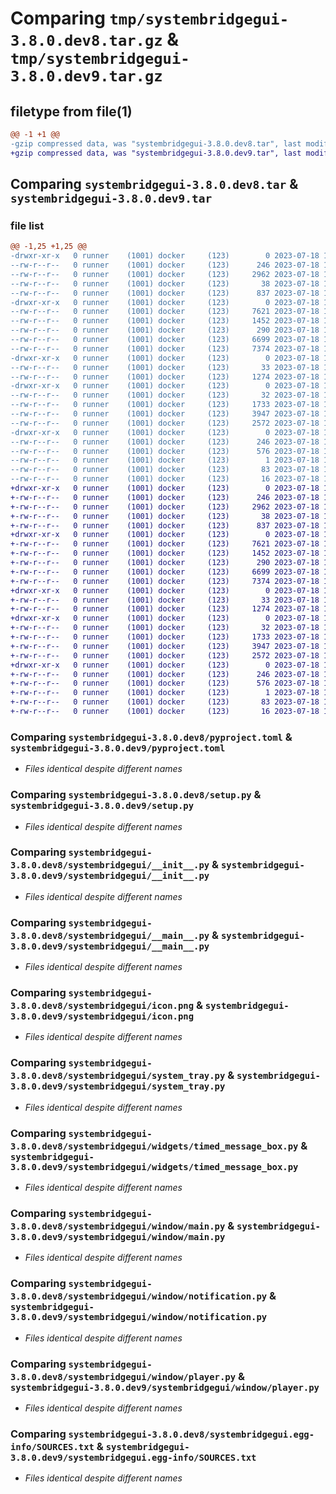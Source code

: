 # Comparing `tmp/systembridgegui-3.8.0.dev8.tar.gz` & `tmp/systembridgegui-3.8.0.dev9.tar.gz`

## filetype from file(1)

```diff
@@ -1 +1 @@
-gzip compressed data, was "systembridgegui-3.8.0.dev8.tar", last modified: Tue Jul 18 10:20:51 2023, max compression
+gzip compressed data, was "systembridgegui-3.8.0.dev9.tar", last modified: Tue Jul 18 14:39:18 2023, max compression
```

## Comparing `systembridgegui-3.8.0.dev8.tar` & `systembridgegui-3.8.0.dev9.tar`

### file list

```diff
@@ -1,25 +1,25 @@
-drwxr-xr-x   0 runner    (1001) docker     (123)        0 2023-07-18 10:20:51.899648 systembridgegui-3.8.0.dev8/
--rw-r--r--   0 runner    (1001) docker     (123)      246 2023-07-18 10:20:51.899648 systembridgegui-3.8.0.dev8/PKG-INFO
--rw-r--r--   0 runner    (1001) docker     (123)     2962 2023-07-18 10:20:02.000000 systembridgegui-3.8.0.dev8/pyproject.toml
--rw-r--r--   0 runner    (1001) docker     (123)       38 2023-07-18 10:20:51.899648 systembridgegui-3.8.0.dev8/setup.cfg
--rw-r--r--   0 runner    (1001) docker     (123)      837 2023-07-18 10:20:02.000000 systembridgegui-3.8.0.dev8/setup.py
-drwxr-xr-x   0 runner    (1001) docker     (123)        0 2023-07-18 10:20:51.899648 systembridgegui-3.8.0.dev8/systembridgegui/
--rw-r--r--   0 runner    (1001) docker     (123)     7621 2023-07-18 10:20:02.000000 systembridgegui-3.8.0.dev8/systembridgegui/__init__.py
--rw-r--r--   0 runner    (1001) docker     (123)     1452 2023-07-18 10:20:02.000000 systembridgegui-3.8.0.dev8/systembridgegui/__main__.py
--rw-r--r--   0 runner    (1001) docker     (123)      290 2023-07-18 10:20:49.000000 systembridgegui-3.8.0.dev8/systembridgegui/_version.py
--rw-r--r--   0 runner    (1001) docker     (123)     6699 2023-07-18 10:20:02.000000 systembridgegui-3.8.0.dev8/systembridgegui/icon.png
--rw-r--r--   0 runner    (1001) docker     (123)     7374 2023-07-18 10:20:02.000000 systembridgegui-3.8.0.dev8/systembridgegui/system_tray.py
-drwxr-xr-x   0 runner    (1001) docker     (123)        0 2023-07-18 10:20:51.899648 systembridgegui-3.8.0.dev8/systembridgegui/widgets/
--rw-r--r--   0 runner    (1001) docker     (123)       33 2023-07-18 10:20:02.000000 systembridgegui-3.8.0.dev8/systembridgegui/widgets/__init__.py
--rw-r--r--   0 runner    (1001) docker     (123)     1274 2023-07-18 10:20:02.000000 systembridgegui-3.8.0.dev8/systembridgegui/widgets/timed_message_box.py
-drwxr-xr-x   0 runner    (1001) docker     (123)        0 2023-07-18 10:20:51.899648 systembridgegui-3.8.0.dev8/systembridgegui/window/
--rw-r--r--   0 runner    (1001) docker     (123)       32 2023-07-18 10:20:02.000000 systembridgegui-3.8.0.dev8/systembridgegui/window/__init__.py
--rw-r--r--   0 runner    (1001) docker     (123)     1733 2023-07-18 10:20:02.000000 systembridgegui-3.8.0.dev8/systembridgegui/window/main.py
--rw-r--r--   0 runner    (1001) docker     (123)     3947 2023-07-18 10:20:02.000000 systembridgegui-3.8.0.dev8/systembridgegui/window/notification.py
--rw-r--r--   0 runner    (1001) docker     (123)     2572 2023-07-18 10:20:02.000000 systembridgegui-3.8.0.dev8/systembridgegui/window/player.py
-drwxr-xr-x   0 runner    (1001) docker     (123)        0 2023-07-18 10:20:51.899648 systembridgegui-3.8.0.dev8/systembridgegui.egg-info/
--rw-r--r--   0 runner    (1001) docker     (123)      246 2023-07-18 10:20:51.000000 systembridgegui-3.8.0.dev8/systembridgegui.egg-info/PKG-INFO
--rw-r--r--   0 runner    (1001) docker     (123)      576 2023-07-18 10:20:51.000000 systembridgegui-3.8.0.dev8/systembridgegui.egg-info/SOURCES.txt
--rw-r--r--   0 runner    (1001) docker     (123)        1 2023-07-18 10:20:51.000000 systembridgegui-3.8.0.dev8/systembridgegui.egg-info/dependency_links.txt
--rw-r--r--   0 runner    (1001) docker     (123)       83 2023-07-18 10:20:51.000000 systembridgegui-3.8.0.dev8/systembridgegui.egg-info/requires.txt
--rw-r--r--   0 runner    (1001) docker     (123)       16 2023-07-18 10:20:51.000000 systembridgegui-3.8.0.dev8/systembridgegui.egg-info/top_level.txt
+drwxr-xr-x   0 runner    (1001) docker     (123)        0 2023-07-18 14:39:18.542544 systembridgegui-3.8.0.dev9/
+-rw-r--r--   0 runner    (1001) docker     (123)      246 2023-07-18 14:39:18.542544 systembridgegui-3.8.0.dev9/PKG-INFO
+-rw-r--r--   0 runner    (1001) docker     (123)     2962 2023-07-18 14:38:11.000000 systembridgegui-3.8.0.dev9/pyproject.toml
+-rw-r--r--   0 runner    (1001) docker     (123)       38 2023-07-18 14:39:18.542544 systembridgegui-3.8.0.dev9/setup.cfg
+-rw-r--r--   0 runner    (1001) docker     (123)      837 2023-07-18 14:38:11.000000 systembridgegui-3.8.0.dev9/setup.py
+drwxr-xr-x   0 runner    (1001) docker     (123)        0 2023-07-18 14:39:18.538544 systembridgegui-3.8.0.dev9/systembridgegui/
+-rw-r--r--   0 runner    (1001) docker     (123)     7621 2023-07-18 14:38:11.000000 systembridgegui-3.8.0.dev9/systembridgegui/__init__.py
+-rw-r--r--   0 runner    (1001) docker     (123)     1452 2023-07-18 14:38:11.000000 systembridgegui-3.8.0.dev9/systembridgegui/__main__.py
+-rw-r--r--   0 runner    (1001) docker     (123)      290 2023-07-18 14:39:14.000000 systembridgegui-3.8.0.dev9/systembridgegui/_version.py
+-rw-r--r--   0 runner    (1001) docker     (123)     6699 2023-07-18 14:38:11.000000 systembridgegui-3.8.0.dev9/systembridgegui/icon.png
+-rw-r--r--   0 runner    (1001) docker     (123)     7374 2023-07-18 14:38:11.000000 systembridgegui-3.8.0.dev9/systembridgegui/system_tray.py
+drwxr-xr-x   0 runner    (1001) docker     (123)        0 2023-07-18 14:39:18.542544 systembridgegui-3.8.0.dev9/systembridgegui/widgets/
+-rw-r--r--   0 runner    (1001) docker     (123)       33 2023-07-18 14:38:11.000000 systembridgegui-3.8.0.dev9/systembridgegui/widgets/__init__.py
+-rw-r--r--   0 runner    (1001) docker     (123)     1274 2023-07-18 14:38:11.000000 systembridgegui-3.8.0.dev9/systembridgegui/widgets/timed_message_box.py
+drwxr-xr-x   0 runner    (1001) docker     (123)        0 2023-07-18 14:39:18.542544 systembridgegui-3.8.0.dev9/systembridgegui/window/
+-rw-r--r--   0 runner    (1001) docker     (123)       32 2023-07-18 14:38:11.000000 systembridgegui-3.8.0.dev9/systembridgegui/window/__init__.py
+-rw-r--r--   0 runner    (1001) docker     (123)     1733 2023-07-18 14:38:11.000000 systembridgegui-3.8.0.dev9/systembridgegui/window/main.py
+-rw-r--r--   0 runner    (1001) docker     (123)     3947 2023-07-18 14:38:11.000000 systembridgegui-3.8.0.dev9/systembridgegui/window/notification.py
+-rw-r--r--   0 runner    (1001) docker     (123)     2572 2023-07-18 14:38:11.000000 systembridgegui-3.8.0.dev9/systembridgegui/window/player.py
+drwxr-xr-x   0 runner    (1001) docker     (123)        0 2023-07-18 14:39:18.542544 systembridgegui-3.8.0.dev9/systembridgegui.egg-info/
+-rw-r--r--   0 runner    (1001) docker     (123)      246 2023-07-18 14:39:18.000000 systembridgegui-3.8.0.dev9/systembridgegui.egg-info/PKG-INFO
+-rw-r--r--   0 runner    (1001) docker     (123)      576 2023-07-18 14:39:18.000000 systembridgegui-3.8.0.dev9/systembridgegui.egg-info/SOURCES.txt
+-rw-r--r--   0 runner    (1001) docker     (123)        1 2023-07-18 14:39:18.000000 systembridgegui-3.8.0.dev9/systembridgegui.egg-info/dependency_links.txt
+-rw-r--r--   0 runner    (1001) docker     (123)       83 2023-07-18 14:39:18.000000 systembridgegui-3.8.0.dev9/systembridgegui.egg-info/requires.txt
+-rw-r--r--   0 runner    (1001) docker     (123)       16 2023-07-18 14:39:18.000000 systembridgegui-3.8.0.dev9/systembridgegui.egg-info/top_level.txt
```

### Comparing `systembridgegui-3.8.0.dev8/pyproject.toml` & `systembridgegui-3.8.0.dev9/pyproject.toml`

 * *Files identical despite different names*

### Comparing `systembridgegui-3.8.0.dev8/setup.py` & `systembridgegui-3.8.0.dev9/setup.py`

 * *Files identical despite different names*

### Comparing `systembridgegui-3.8.0.dev8/systembridgegui/__init__.py` & `systembridgegui-3.8.0.dev9/systembridgegui/__init__.py`

 * *Files identical despite different names*

### Comparing `systembridgegui-3.8.0.dev8/systembridgegui/__main__.py` & `systembridgegui-3.8.0.dev9/systembridgegui/__main__.py`

 * *Files identical despite different names*

### Comparing `systembridgegui-3.8.0.dev8/systembridgegui/icon.png` & `systembridgegui-3.8.0.dev9/systembridgegui/icon.png`

 * *Files identical despite different names*

### Comparing `systembridgegui-3.8.0.dev8/systembridgegui/system_tray.py` & `systembridgegui-3.8.0.dev9/systembridgegui/system_tray.py`

 * *Files identical despite different names*

### Comparing `systembridgegui-3.8.0.dev8/systembridgegui/widgets/timed_message_box.py` & `systembridgegui-3.8.0.dev9/systembridgegui/widgets/timed_message_box.py`

 * *Files identical despite different names*

### Comparing `systembridgegui-3.8.0.dev8/systembridgegui/window/main.py` & `systembridgegui-3.8.0.dev9/systembridgegui/window/main.py`

 * *Files identical despite different names*

### Comparing `systembridgegui-3.8.0.dev8/systembridgegui/window/notification.py` & `systembridgegui-3.8.0.dev9/systembridgegui/window/notification.py`

 * *Files identical despite different names*

### Comparing `systembridgegui-3.8.0.dev8/systembridgegui/window/player.py` & `systembridgegui-3.8.0.dev9/systembridgegui/window/player.py`

 * *Files identical despite different names*

### Comparing `systembridgegui-3.8.0.dev8/systembridgegui.egg-info/SOURCES.txt` & `systembridgegui-3.8.0.dev9/systembridgegui.egg-info/SOURCES.txt`

 * *Files identical despite different names*

